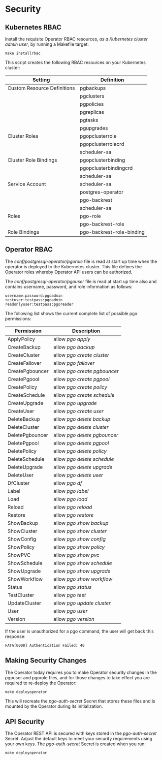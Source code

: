 


# Security

## Kubernetes RBAC 

Install the requisite Operator RBAC resources, *as a Kubernetes cluster admin user*,  by running a Makefile target:

    make installrbac


This script creates the following RBAC resources on your Kubernetes cluster:

| Setting |Definition  |
|--|--|
| Custom Resource Definitions | pgbackups|
|  | pgclusters|
|  | pgpolicies|
|  | pgreplicas|
|  | pgtasks|
|  | pgupgrades|
| Cluster Roles | pgopclusterrole|
|  | pgopclusterrolecrd|
|  | scheduler-sa|
| Cluster Role Bindings | pgopclusterbinding|
|  | pgopclusterbindingcrd|
|  | scheduler-sa|
| Service Account | scheduler-sa|
| | postgres-operator|
| | pgo-backrest|
| | scheduler-sa|
| Roles| pgo-role|
| | pgo-backrest-role|
|Role Bindings | pgo-backrest-role-binding|





## Operator RBAC

The *conf/postgresql-operator/pgorole* file is read at start up time when the operator is deployed to the Kubernetes cluster.  This file defines the Operator roles whereby Operator API users can be authorized.

The *conf/postgresql-operator/pgouser* file is read at start up time also and contains username, password, and role information as follows:

    username:password:pgoadmin
    testuser:testpass:pgoadmin
    readonlyuser:testpass:pgoreader

The following list shows the current complete list of possible pgo permissions:

|Permission|Description  |
|--|--|
|ApplyPolicy | allow *pgo apply*|
|CreateBackup | allow *pgo backup*|
|CreateCluster | allow *pgo create cluster*|
|CreateFailover | allow *pgo failover*|
|CreatePgbouncer | allow *pgo create pgbouncer*|
|CreatePgpool | allow *pgo create pgpool*|
|CreatePolicy | allow *pgo create policy*|
|CreateSchedule | allow *pgo create schedule*|
|CreateUpgrade | allow *pgo upgrade*|
|CreateUser | allow *pgo create user*|
|DeleteBackup | allow *pgo delete backup*|
|DeleteCluster | allow *pgo delete cluster*|
|DeletePgbouncer | allow *pgo delete pgbouncer*|
|DeletePgpool | allow *pgo delete pgpool*|
|DeletePolicy | allow *pgo delete policy*|
|DeleteSchedule | allow *pgo delete schedule*|
|DeleteUpgrade | allow *pgo delete upgrade*|
|DeleteUser | allow *pgo delete user*|
|DfCluster | allow *pgo df*|
|Label | allow *pgo label*|
|Load | allow *pgo load*|
|Reload | allow *pgo reload*|
|Restore | allow *pgo restore*|
|ShowBackup | allow *pgo show backup*|
|ShowCluster | allow *pgo show cluster*|
|ShowConfig | allow *pgo show config*|
|ShowPolicy | allow *pgo show policy*|
|ShowPVC | allow *pgo show pvc*|
|ShowSchedule | allow *pgo show schedule*|
|ShowUpgrade | allow *pgo show upgrade*|
|ShowWorkflow | allow *pgo show workflow*|
|Status | allow *pgo status*|
|TestCluster | allow *pgo test*|
|UpdateCluster | allow *pgo update cluster*|
|User | allow *pgo user*|
|Version | allow *pgo version*|


If the user is unauthorized for a pgo command, the user will
get back this response:

    FATA[0000] Authentication Failed: 40

## Making Security Changes
The Operator today requires you to make Operator security changes in the pgouser and pgorole files, and for those changes to take effect you are required to re-deploy the Operator:

    make deployoperator

This will recreate the *pgo-auth-secret* Secret that stores these files and is mounted by the Operator during its initialization.

## API Security
The Operator REST API is secured with keys stored in the *pgo-auth-secret* Secret.  Adjust the default keys to meet your security requirements using your own keys.  The *pgo-auth-secret* Secret is created when you run:

    make deployoperator

